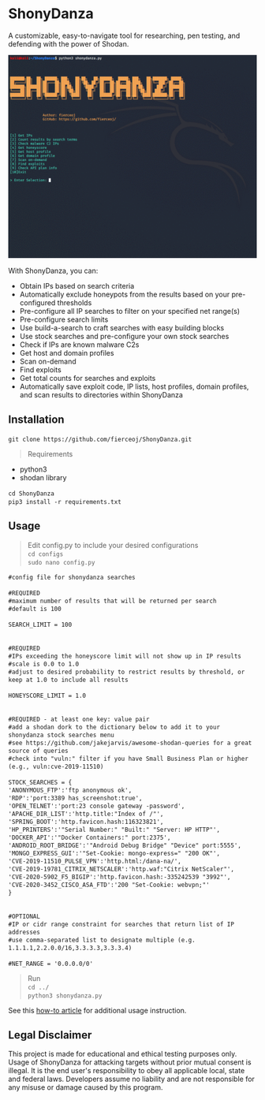 # ShonyDanza
A customizable, easy-to-navigate tool for researching, pen testing, and defending with the power of Shodan. 

![Demo GIF](demo/shonydanza_demo.gif)

With ShonyDanza, you can:
- Obtain IPs based on search criteria
- Automatically exclude honeypots from the results based on your pre-configured thresholds
- Pre-configure all IP searches to filter on your specified net range(s)
- Pre-configure search limits
- Use build-a-search to craft searches with easy building blocks
- Use stock searches and pre-configure your own stock searches
- Check if IPs are known malware C2s
- Get host and domain profiles
- Scan on-demand 
- Find exploits
- Get total counts for searches and exploits
- Automatically save exploit code, IP lists, host profiles, domain profiles, and scan results to directories within ShonyDanza

## Installation
`git clone https://github.com/fierceoj/ShonyDanza.git`</br>

> Requirements
- python3
- shodan library

`cd ShonyDanza`</br>
`pip3 install -r requirements.txt`

## Usage
> Edit config.py to include your desired configurations</br>
`cd configs`</br>
`sudo nano config.py`</br>

```
#config file for shonydanza searches

#REQUIRED
#maximum number of results that will be returned per search
#default is 100

SEARCH_LIMIT = 100


#REQUIRED
#IPs exceeding the honeyscore limit will not show up in IP results
#scale is 0.0 to 1.0
#adjust to desired probability to restrict results by threshold, or keep at 1.0 to include all results

HONEYSCORE_LIMIT = 1.0


#REQUIRED - at least one key: value pair
#add a shodan dork to the dictionary below to add it to your shonydanza stock searches menu
#see https://github.com/jakejarvis/awesome-shodan-queries for a great source of queries
#check into "vuln:" filter if you have Small Business Plan or higher (e.g., vuln:cve-2019-11510)

STOCK_SEARCHES = {
'ANONYMOUS_FTP':'ftp anonymous ok',
'RDP':'port:3389 has_screenshot:true',
'OPEN_TELNET':'port:23 console gateway -password',
'APACHE_DIR_LIST':'http.title:"Index of /"',
'SPRING_BOOT':'http.favicon.hash:116323821',
'HP_PRINTERS':'"Serial Number:" "Built:" "Server: HP HTTP"',
'DOCKER_API':'"Docker Containers:" port:2375',
'ANDROID_ROOT_BRIDGE':'"Android Debug Bridge" "Device" port:5555',
'MONGO_EXPRESS_GUI':'"Set-Cookie: mongo-express=" "200 OK"',
'CVE-2019-11510_PULSE_VPN':'http.html:/dana-na/',
'CVE-2019-19781_CITRIX_NETSCALER':'http.waf:"Citrix NetScaler"',
'CVE-2020-5902_F5_BIGIP':'http.favicon.hash:-335242539 "3992"',
'CVE-2020-3452_CISCO_ASA_FTD':'200 "Set-Cookie: webvpn;"'
}


#OPTIONAL
#IP or cidr range constraint for searches that return list of IP addresses
#use comma-separated list to designate multiple (e.g. 1.1.1.1,2.2.0.0/16,3.3.3.3,3.3.3.4) 

#NET_RANGE = '0.0.0.0/0'
```

> Run </br>
`cd ../`</br>
`python3 shonydanza.py`</br>


See this [how-to article](https://null-byte.wonderhowto.com/forum/to-use-shonydanza-find-target-and-exploit-0318883/) for additional usage instruction. 

## Legal Disclaimer
This project is made for educational and ethical testing purposes only. Usage of ShonyDanza for attacking targets without prior mutual consent is illegal. It is the end user's responsibility to obey all applicable local, state and federal laws. Developers assume no liability and are not responsible for any misuse or damage caused by this program.


